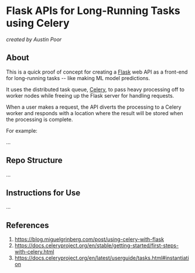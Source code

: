 # Flask APIs for Long-Running Tasks using Celery

_created by Austin Poor_


## About

This is a quick proof of concept for creating a [Flask](https://flask.palletsprojects.com) web API as a front-end for long-running tasks -- like making ML model predictions.

It uses the distributed task queue, [Celery](https://docs.celeryproject.org), to pass heavy processing off to worker nodes while freeing up the Flask server for handling requests.

When a user makes a request, the API diverts the processing to a Celery worker and responds with a location where the result will be stored when the processing is complete.

For example:

...


## Repo Structure

...


## Instructions for Use

...


## References

1. https://blog.miguelgrinberg.com/post/using-celery-with-flask
2. https://docs.celeryproject.org/en/stable/getting-started/first-steps-with-celery.html
3. https://docs.celeryproject.org/en/latest/userguide/tasks.html#instantiation


